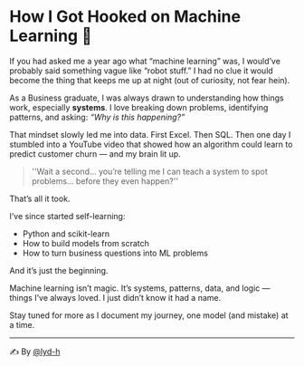 # How I Got Hooked on Machine Learning 🎯

If you had asked me a year ago what “machine learning” was, I would’ve probably said something vague like “robot stuff.” I had no clue it would become the thing that keeps me up at night (out of curiosity, not fear hein).

As a Business graduate, I was always drawn to understanding how things work, especially **systems**. I love breaking down problems, identifying patterns, and asking: _“Why is this happening?”_

That mindset slowly led me into data. First Excel. Then SQL. Then one day I stumbled into a YouTube video that showed how an algorithm could learn to predict customer churn — and my brain lit up.

> ''Wait a second… you’re telling me I can teach a system to spot problems… before they even happen?''

That’s all it took.

I’ve since started self-learning:

- Python and scikit-learn
- How to build models from scratch
- How to turn business questions into ML problems

And it’s just the beginning.

Machine learning isn’t magic. It’s systems, patterns, data, and logic — things I’ve always loved. I just didn’t know it had a name.

Stay tuned for more as I document my journey, one model (and mistake) at a time.

---

✍️ By [@lyd-h](https://github.com/lyd-h)
